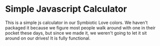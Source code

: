<h1>Simple Javascript Calculator</h1>
This is a simple js calculator in our Symbiotic Love colors. We haven't packaged it because we figure most people walk around with one in their pocket these days,
but since we made it, we weren't going to let it sit around on our drives! It is fully functional.
